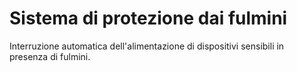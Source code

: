 # Sistema di protezione dai fulmini

Interruzione automatica dell'alimentazione di dispositivi sensibili in presenza di fulmini.

